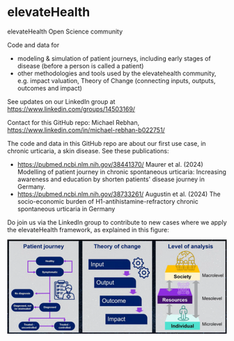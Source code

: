 # elevateHealth
elevateHealth Open Science community

Code and data for
- modeling & simulation of patient journeys, including early stages of disease (before a person is called a patient)
- other methodologies and tools used by the elevatehealth community, e.g. impact valuation, Theory of Change (connecting inputs, outputs, outcomes and impact)

See updates on our LinkedIn group at https://www.linkedin.com/groups/14503169/

Contact for this GitHub repo: Michael Rebhan, https://www.linkedin.com/in/michael-rebhan-b022751/

The code and data in this GitHub repo are about our first use case, in chronic urticaria, a skin disease. See these publications:
- https://pubmed.ncbi.nlm.nih.gov/38441370/ Maurer et al. (2024) Modelling of patient journey in chronic spontaneous urticaria: Increasing awareness and education by shorten patients' disease journey in Germany.
- https://pubmed.ncbi.nlm.nih.gov/38733261/ Augustin et al. (2024) The socio-economic burden of H1-antihistamine-refractory chronic spontaneous urticaria in Germany

Do join us via the LinkedIn group to contribute to new cases where we apply the elevateHealth framework, as explained in this figure:

![elevateHealth frame](ElevateHealth.frame.png)

